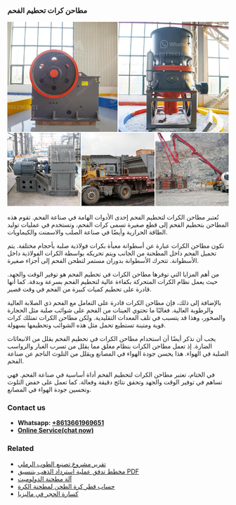 <h3>مطاحن كرات تحطيم الفحم</h3><img src='1701853980.jpg' alt=''><p>تُعتبر مطاحن الكرات لتحطيم الفحم إحدى الأدوات الهامة في صناعة الفحم. تقوم هذه المطاحن بتحطيم الفحم إلى قطع صغيرة تسمى كرات الفحم، وتستخدم في عمليات توليد الطاقة الحرارية وأيضًا في صناعة الصلب والاسمنت والكيماويات.</p><p>تكون مطاحن الكرات عبارة عن أسطوانة معبأة بكرات فولاذية صلبة بأحجام مختلفة. يتم تحميل الفحم داخل المطحنة من الجانب ويتم تحريكه بواسطة الكرات الفولاذية داخل الأسطوانة. تتحرك الأسطوانة بدوران مستمر لتطحن الفحم إلى أجزاء صغيرة.</p><p>من أهم المزايا التي توفرها مطاحن الكرات في تحطيم الفحم هو توفير الوقت والجهد. حيث يعمل نظام الكرات المتحركة بكفاءة عالية لتحطيم الفحم بسرعة وبدقة. كما أنها قادرة على تحطيم كميات كبيرة من الفحم في وقت قصير.</p><p>بالإضافة إلى ذلك، فإن مطاحن الكرات قادرة على التعامل مع الفحم ذي الصلابة العالية والرطوبة العالية. فغالبًا ما تحتوي العينات من الفحم على شوائب صلبة مثل الحجارة والصخور، وهذا قد يتسبب في تلف المعدات التقليدية. ولكن مطاحن الكرات تمتلك كرات قوية ومتينة تستطيع تحمل مثل هذه الشوائب وتحطيمها بسهولة.</p><p>يجب أن نذكر أيضًا أن استخدام مطاحن الكرات في تحطيم الفحم يقلل من الانبعاثات الضارة. إذ تعمل مطاحن الكرات بنظام مغلق مما يقلل من تسرب الغبار والرواسب الصلبة في الهواء. هذا يحسن جودة الهواء في المصانع ويقلل من التلوث الناجم عن صناعة الفحم.</p><p>في الختام، تعتبر مطاحن الكرات لتحطيم الفحم أداة أساسية في صناعة الفحم. فهي تساهم في توفير الوقت والجهد وتحقق نتائج دقيقة وفعالة. كما تعمل على خفض التلوث وتحسين جودة الهواء في المصانع.</p><h3>Contact us</h3><ul><li><strong>Whatsapp:&nbsp;<a href="https://wa.me/8613661969651">+8613661969651</a></strong></li><li><a href="https://swt.shibang-china.com/?git&amp;zhl&amp;مطاحن كرات تحطيم الفحم"><strong>Online Service(chat now)</strong></a></li></ul><h3>Related</h3><ul><li><a href='تقرير مشروع تصنيع الطوب الرملي.md'>تقرير مشروع تصنيع الطوب الرملي</a></li><li><a href='مخطط تدفق عملية استرداد الذهب بتنسيق PDF.md'>مخطط تدفق عملية استرداد الذهب بتنسيق PDF</a></li><li><a href='آلة مطحنة الدولوميت.md'>آلة مطحنة الدولوميت</a></li><li><a href='حساب قطر كرة الطحن لمطحنة الكرة.md'>حساب قطر كرة الطحن لمطحنة الكرة</a></li><li><a href='كسارة الحجر في ماليزيا.md'>كسارة الحجر في ماليزيا</a></li></ul>
